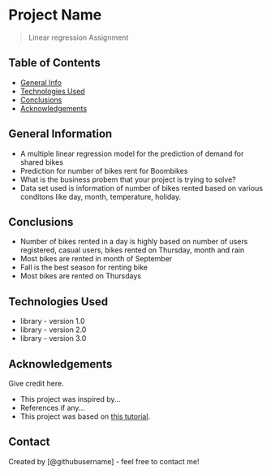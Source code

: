 # Project Name
> Linear regression Assignment


## Table of Contents
* [General Info](#general-information)
* [Technologies Used](#technologies-used)
* [Conclusions](#conclusions)
* [Acknowledgements](#acknowledgements)

<!-- You can include any other section that is pertinent to your problem -->

## General Information
- A multiple linear regression model for the prediction of demand for shared bikes
- Prediction for number of bikes rent for Boombikes
- What is the business probem that your project is trying to solve?
- Data set used is information of number of bikes rented based on various conditons like day, month, temperature, holiday.

<!-- You don't have to answer all the questions - just the ones relevant to your project. -->

## Conclusions
- Number of bikes rented in a day is highly based on number of users registered, casual users, bikes rented on Thursday, month and rain
- Most bikes are rented in month of September
- Fall is the best season for renting bike
- Most bikes are rented on Thursdays

<!-- You don't have to answer all the questions - just the ones relevant to your project. -->


## Technologies Used
- library - version 1.0
- library - version 2.0
- library - version 3.0

<!-- As the libraries versions keep on changing, it is recommended to mention the version of library used in this project -->

## Acknowledgements
Give credit here.
- This project was inspired by...
- References if any...
- This project was based on [this tutorial](https://www.example.com).


## Contact
Created by [@githubusername] - feel free to contact me!


<!-- Optional -->
<!-- ## License -->
<!-- This project is open source and available under the [... License](). -->

<!-- You don't have to include all sections - just the one's relevant to your project -->